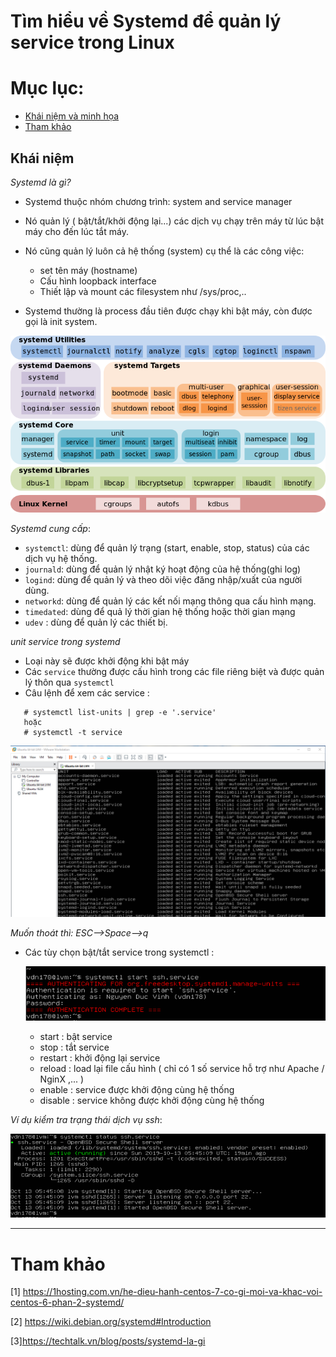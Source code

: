 # Tìm hiểu về Systemd để quản lý service trong Linux

# Mục lục:
* [Khái niệm và minh họa](#1)
* [Tham khảo](#tk)


## Khái niệm


 *Systemd là gì?*

 * Systemd thuộc nhóm chương trình: system and service manager
 * Nó quản lý ( bật/tắt/khởi động lại...) các dịch vụ chạy trên máy từ lúc bật máy cho đến lúc tắt máy.
 * Nó cũng quản lý luôn cả hệ thống (system) cụ thể là các công việc:
    
    - set tên máy (hostname)
    - Cấu hình loopback interface
    - Thiết lập và mount các filesystem như /sys/proc,..
 * Systemd thường là process đầu tiên được chạy khi bật máy, còn được gọi là init system.

![cautrucsystemd](../../images/cautrucsystemd.png)

*Systemd cung cấp*:

* `systemctl`: dùng để quản lý trạng (start, enable, stop, status) của các dịch vụ hệ thống.
* `journald`: dùng để quản lý nhật ký hoạt động của hệ thống(ghi log)
* `logind`: dùng để quản lý và theo dõi việc đăng nhập/xuất của người dùng.
* `networkd`: dùng để quản lý các kết nối mạng thông qua cấu hình mạng.
* `timedated`: dùng để quả lý thời gian hệ thống hoặc thời gian mạng
* `udev` : dùng để quản lý các thiết bị.
 
*unit service trong systemd*

* Loại này sẽ được khởi động khi bật máy
* Các `service` thường được cấu hình trong các file riêng biệt và được quản lý thôn qua `systemctl`
* Câu lệnh để xem các service :
 ```
    # systemctl list-units | grep -e '.service'
    hoặc
    # systemctl -t service
```
![listservice](../../images/listservice.png)

*Muốn thoát thì: ESC-->Space-->q*

* Các tùy chọn bật/tắt service trong systemctl :

    ![startservice](../../images/startsystemd.png)

    -  start : bật service
    - stop : tắt service
    - restart : khởi động lại service
    -  reload : load lại file cấu hình ( chỉ có 1 số service hỗ trợ như Apache / NginX ,... )
    - enable : service được khởi động cùng hệ thống
    - disable : service không được khởi động cùng hệ thống

*Ví dụ kiểm tra trạng thái dịch vụ ssh*:

![statusssh](../../images/statussshservice.png)

---
# Tham khảo
[1] https://1hosting.com.vn/he-dieu-hanh-centos-7-co-gi-moi-va-khac-voi-centos-6-phan-2-systemd/


 [2] https://wiki.debian.org/systemd#Introduction

 [3]https://techtalk.vn/blog/posts/systemd-la-gi
